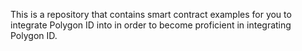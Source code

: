 This is a repository that contains smart contract examples for you to integrate Polygon ID into in order to become proficient in integrating Polygon ID.

